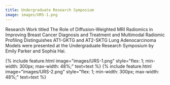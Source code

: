 ```yaml
---
title: Undergraduate Research Symposium
image: images/URS-1.png
---
```


Research Work titled The Role of Diffusion-Weighted MRI Radiomics in Improving Breast Cancer Diagnosis and Treatment and Multimodal Radiomic Profiling Distinguishes AT1-GKTG and AT2-SKTG Lung Adenocarcinoma Models were presented at the Undergraduate Research Symposium by Emily Parker and Sophia Hai.

<div style="display: flex; flex-wrap: wrap; gap: 15px; justify-content: center; align-items: center;">
  {% include feature.html image="images/URS-1.png" style="flex: 1; min-width: 300px; max-width: 48%;" text=text %}
  {% include feature.html image="images/URS-2.png" style="flex: 1; min-width: 300px; max-width: 48%;" text=text %}
</div>






